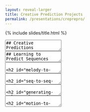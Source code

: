 ```yaml
---
layout: reveal-larger
title: Creative Prediction Projects
permalink: /presentations/creprepro/
---
```


{% include slides/title.html %}

<section data-markdown>
<textarea data-template>
## Creative Predictions

![]({{site.baseurl}}/assets/creative-prediction-image.png) <!-- .element: width="100%"-->

</textarea>
</section>

<section data-markdown>
<textarea data-template>
## Learning to Predict Sequences

![]({{site.baseurl}}/assets/sequence-learning.png) <!-- .element: width="100%"-->

</textarea>
</section>

<section data-markdown>
<textarea data-template>

## Melody to Harmony in MicroJam

![]({{site.baseurl}}/assets/robojam-interaction.png) <!-- .element: width="50%" -->

1. Gain an overview of DL for music generation.
2. Develop a melody to harmony sequence to sequence model
3. Train the model on matched melody/harmony sequences 
4. Use MicroJam-sourced data as input and see if the generated harmonies make sense!

</textarea>
</section>

<!-- style="float:right;" -->

<section data-markdown>
<textarea data-template>

## Seq-to-Seq Music Generation

![](https://magenta.tensorflow.org/assets/music_transformer/motifs_shaded_boxes.png) <!-- .element: width="75%" -->

1. Understand the Transformer architecture.
2. Implement your own Transformer (e.g., in Keras).
3. Find a musical dataset that could be trained.
4. Train your model, listen to the results and find a way to evaluate them.

</textarea>
</section>

<section data-markdown>
<textarea data-template>

## Generating colour palettes from audio data

![]({{site.baseurl}}/assets/nainoa-shizuru-NcdG9mK3PBY-unsplash.jpg) <!-- .element: width="50%" -->

1. Gain an overview of DL for audio processing.
2. Obtain a dataset of audio and video (or colour) data.
3. Try different neural network designs and evaluate the results. (Even a simple fully-connected ANN might work well!)

</textarea>
</section>


<section data-markdown>
<textarea data-template>

## Motion-to-Motion Generators

![]({{site.baseurl}}/assets/motion-to-motion.png) <!-- .element: width="80%" -->

1. Gain an overview of the main DL methods used for motion generation including RNNs, MDRNNs, and world models.
2. Find a dataset of motion capture or other movement data (or capture one yourself!)
3. Train the ANN and evaluate its generative abilities.

</textarea>
</section>
